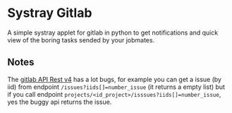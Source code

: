 # Systray Gitlab

A simple systray applet for gitlab in python to get notifications and quick view of the boring tasks sended by your jobmates.

## Notes

The [gitlab API Rest v4](https://docs.gitlab.com/ee/api/rest/) has a lot bugs, for example you can get a issue (by iid) from endpoint `/issues?iids[]=number_issue` (it returns a empty list) but if you call endpoint `projects/<id_project>/isssues?iids[]=number_issue`, yes the buggy api returns the issue.